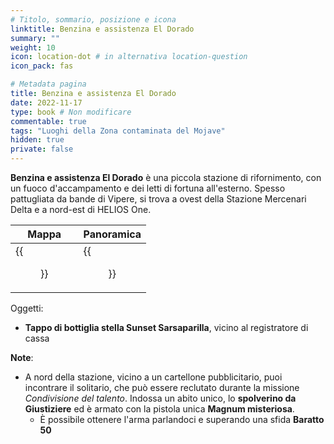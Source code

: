 ```yaml
---
# Titolo, sommario, posizione e icona
linktitle: Benzina e assistenza El Dorado
summary: ""
weight: 10
icon: location-dot # in alternativa location-question
icon_pack: fas

# Metadata pagina
title: Benzina e assistenza El Dorado
date: 2022-11-17
type: book # Non modificare
commentable: true
tags: "Luoghi della Zona contaminata del Mojave"
hidden: true
private: false
---
```


<div class="fnv">


**Benzina e assistenza El Dorado** è una piccola stazione di rifornimento, con un fuoco d'accampamento e dei letti di fortuna all'esterno. Spesso pattugliata da bande di Vipere, si trova a ovest della Stazione Mercenari Delta e a nord-est di HELIOS One.

| Mappa                               | Panoramica                        |
| ----------------------------------- | --------------------------------- |
| {{<figure src="fnv/El_Dorado_Gas_Service_loc.webp">}} | {{<figure src="fnv/El_Dorado_Gas_&_Service.webp">}} | 

Oggetti:
- **Tappo di bottiglia stella Sunset Sarsaparilla**, vicino al registratore di cassa

**Note**:
- A nord della stazione, vicino a un cartellone pubblicitario, puoi incontrare il solitario, che può essere reclutato durante la missione *Condivisione del talento*. Indossa un abito unico, lo **spolverino da Giustiziere** ed è armato con la pistola unica **Magnum misteriosa**. 
	- È possibile ottenere l'arma parlandoci e superando una sfida **Baratto 50**

</div>
